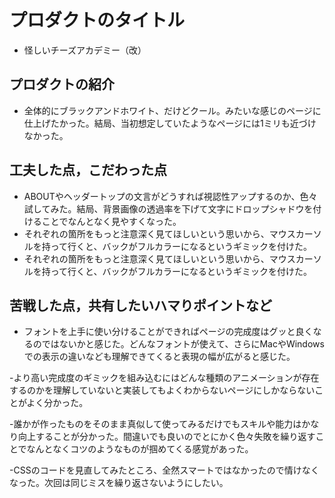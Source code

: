 # プロダクトのタイトル
- 怪しいチーズアカデミー（改）
## プロダクトの紹介
- 全体的にブラックアンドホワイト、だけどクール。みたいな感じのページに仕上げたかった。結局、当初想定していたようなページには1ミリも近づけなかった。
## 工夫した点，こだわった点
- ABOUTやヘッダートップの文言がどうすれば視認性アップするのか、色々試してみた。結局、背景画像の透過率を下げて文字にドロップシャドウを付けることでなんとなく見やすくなった。
- それぞれの箇所をもっと注意深く見てほしいという思いから、マウスカーソルを持って行くと、バックがフルカラーになるというギミックを付けた。
- それぞれの箇所をもっと注意深く見てほしいという思いから、マウスカーソルを持って行くと、バックがフルカラーになるというギミックを付けた。

## 苦戦した点，共有したいハマりポイントなど
- フォントを上手に使い分けることができればページの完成度はグッと良くなるのではないかと感じた。どんなフォントが使えて、さらにMacやWindowsでの表示の違いなども理解できてくると表現の幅が広がると感じた。

-より高い完成度のギミックを組み込むにはどんな種類のアニメーションが存在するのかを理解していないと実装してもよくわからないページにしかならないことがよく分かった。

-誰かが作ったものをそのまま真似して使ってみるだけでもスキルや能力はかなり向上することが分かった。間違いでも良いのでとにかく色々失敗を繰り返すことでなんとなくコツのようなものが掴めてくる感覚があった。

-CSSのコードを見直してみたところ、全然スマートではなかったので情けなくなった。次回は同じミスを繰り返さないようにしたい。